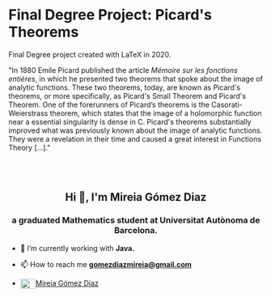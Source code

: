 # Final Degree Project: Picard's Theorems

Final Degree project created with LaTeX in 2020. 

"In 1880 Emile Picard published the article <i>Mémoire sur les fonctions entières</i>, in which he presented two theorems that spoke about the image of analytic functions. These two theorems, today, are known as Picard's theorems, or more specifically, as Picard's Small Theorem and Picard's Theorem.
One of the forerunners of Picard’s theorems is the Casorati-Weierstrass theorem, which states that the image of a holomorphic function near a
essential singularity is dense in C.
Picard's theorems substantially improved what was previously known about the image of analytic functions. They were a revelation in their time and caused a great interest in Functions Theory [...]."



<br>
<br>

<h2 align="center">Hi 👋, I'm Mireia Gómez Diaz</h2>
<h3 align="center">a graduated Mathematics student at Universitat Autònoma de Barcelona.</h3>

- 🌱 I’m currently working with **Java.**

- 📫 How to reach me **gomezdiazmireia@gmail.com**

- <a href="https://www.linkedin.com/in/mireia-gómez-diaz-4322221b0/" target="blank"><img align="center" src="https://cdn.jsdelivr.net/npm/simple-icons@3.0.1/icons/linkedin.svg" alt="Mireia Gómez Diaz" height="20" width="30" />Mireia Gómez Diaz</a> 
